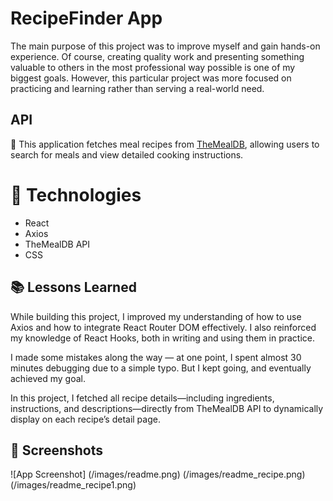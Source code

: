 # RecipeFinder App

The main purpose of this project was to improve myself and gain hands-on experience.
Of course, creating quality work and presenting something valuable to others in the most professional way possible is one of my biggest goals.
However, this particular project was more focused on practicing and learning rather than serving a real-world need.

## API

🔗 This application fetches meal recipes from [TheMealDB](https://www.themealdb.com/api.php), allowing users to search for meals and view detailed cooking instructions.

# 🔧 Technologies

- React
- Axios
- TheMealDB API
- CSS

## 📚 Lessons Learned

While building this project, I improved my understanding of how to use Axios and how to integrate React Router DOM effectively.
I also reinforced my knowledge of React Hooks, both in writing and using them in practice.

I made some mistakes along the way — at one point, I spent almost 30 minutes debugging due to a simple typo.
But I kept going, and eventually achieved my goal.

In this project, I fetched all recipe details—including ingredients, instructions, and descriptions—directly from TheMealDB API to dynamically display on each recipe’s detail page.

## 📸 Screenshots

![App Screenshot]
(/images/readme.png)
(/images/readme_recipe.png)
(/images/readme_recipe1.png)
